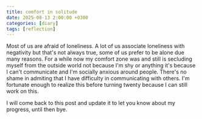 ```yaml
---
title: comfort in solitude
date: 2025-08-13 2:00:00 +0300
categories: [diary]
tags: [reflection]
---
```


Most of us are afraid of loneliness. A lot of us associate loneliness with negativity but that's not always true, some of us prefer to be alone due many reasons. For a while now my comfort zone was and still is secluding myself from the outside world not because I'm shy or anything it's because I can't communicate and I'm socially anxious around people. There's no shame in admiting that I have difficulty in communicating with others. I'm fortunate enough to realize this before turning twenty because I can still work on this.

I will come back to this post and update it to let you know about my progress, until then bye.
